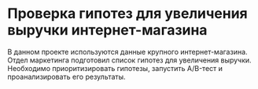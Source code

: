 # Проверка гипотез для увеличения выручки интернет-магазина
В данном проекте используются данные крупного интернет-магазина. Отдел маркетинга подготовил список гипотез для увеличения выручки.
Необходимо приоритизировать гипотезы, запустить A/B-тест и проанализировать его результаты. 

